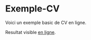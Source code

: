 # Exemple-CV

Voici un exemple basic de CV en ligne.

Resultat visible [en ligne](https://simplon-webdev-nantes-2020.github.io/Exemple-CV/).
